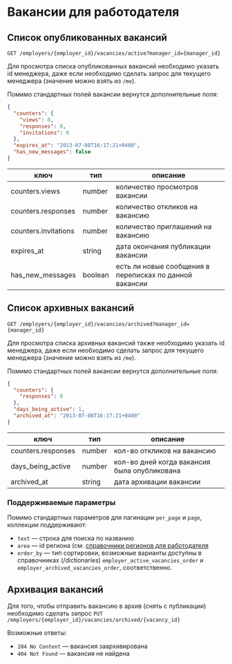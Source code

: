 # Вакансии для работодателя

## Список опубликованных вакансий

`GET /employers/{employer_id}/vacancies/active?manager_id={manager_id}`

Для просмотра списка опубликованных вакансий необходимо указать id менеджера, даже если необходимо сделать запрос для 
текущего менеджера (значение можно взять из `/me`).

Помимо стандартных полей вакансии вернутся дополнительные поля:

```json
{
  "counters": {
    "views": 0,
    "responses": 0,
    "invitations": 0
  },
  "expires_at": "2013-07-08T16:17:21+0400",
  "has_new_messages": false
}
```

ключ                  | тип     | описание
----------------------|---------|---------------------------------------------------------
counters.views        | number  | количество просмотров вакансии  
counters.responses    | number  | количество откликов на вакансию
counters.invitations  | number  | количество приглашений на вакансию
expires_at            | string  | дата окончания публикации вакансии
has_new_messages      | boolean | есть ли новые сообщения в переписках по данной вакансии


## Список архивных вакансий

`GET /employers/{employer_id}/vacancies/archived?manager_id={manager_id}`

Для просмотра списка архивных вакансий также необходимо указать id менеджера, даже если необходимо сделать запрос для 
текущего менеджера (значение можно взять из `/me`).

Помимо стандартных полей вакансии вернутся дополнительные поля:

```json
{
  "counters": {
    "responses": 0
  },
  "days_being_active": 1,
  "archived_at": "2013-07-08T16:17:21+0400"
}
```

ключ                  | тип     | описание
----------------------|---------|---------------------------------------------------------
counters.responses    | number  | кол-во откликов на вакансию
days_being_active     | number  | кол-во дней когда вакансия была опубликована
archived_at           | string  | дата архивации вакансии

### Поддерживаемые параметры 

Помимо стандартных параметров для пагинации `per_page` и `page`, коллекции поддерживают:

* `text` — строка для поиска по названию
* `area` — id региона (см. [справочники регионов для работодателя](employer_vacancy_areas.md) 
* `order_by` — тип сортировки, возможные варианты доступны в справочниках (/dictionaries) 
`employer_active_vacancies_order` и `employer_archived_vacancies_order`, соответственно.

## Архивация вакансий

Для того, чтобы отправить вакансию в архив (снять с публикации) необходимо сделать запрос
`PUT /employers/{employer_id}/vacancies/archived/{vacancy_id}`

Возможные ответы:
* `204 No Content` — вакансия заархивирована
* `404 Not Found` — вакансия не найдена


